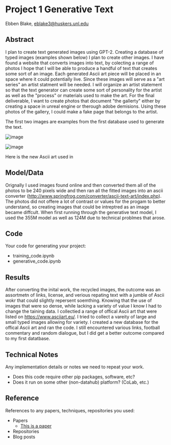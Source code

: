 # Project 1 Generative Text

Ebben Blake, eblake3@huskers.unl.edu

## Abstract

I plan to create text generated images using GPT-2. Creating a database of typed images (examples shown below) I plan to create other images. I have found a website that converts images into text, by colecting a range of photos I hope that I will be able to produce a handful of text that creates some sort of an image. Each generated Ascii art piece will be placed in an space where it could potentially live. Since these images will serve as a "art series" an artist statment will be needed. I will organize an artist statement so that the text generator can create some sort of personality for the artist as well as the "process" or materials used to make the art. For the final deliverable, I want to create photos that document "the gallerty" either by creating a space in unreal engine or therough adobe demisions. Using these photos of the gallery, I could make a fake page that belongs to the artist.

The first two images are examples from the first database used to generate the text.

![image](https://user-images.githubusercontent.com/83600906/152912412-b9de9ab8-8f6a-4718-aee2-1a8479eb974e.png)

![image](https://user-images.githubusercontent.com/83600906/152912516-21a4713f-fd5e-40d5-a705-3aa85f1e3d29.png)

Here is the new Ascii art used in



## Model/Data

  Orignally I used images found online and then converted them all of the photos to be 240 pixels wide and then ran all the fitted images into an ascii converter (http://www.springfrog.com/converter/ascii-text-art/index.php). The photos did not offere a lot of contrast or values for the progam to better understand, so creating images that could be intreptred as an image became diffcult. When first running through the generative text model, I used the 355M model as well as 124M due to technical problmes that arose. 

## Code

Your code for generating your project:
- training_code.ipynb 
- generative_code.ipynb

## Results

  After converting the inital work, the recycled images, the outcome was an assortmetn of links, license, and verious repating text with a jumble of Ascii wokr that could slightly repersent soemthing. Knowing that the use of images that were so dense, while lacking a variety of value I know I had to change the taining data. I collectied a range of offical Ascii art that were listed on https://www.asciiart.eu/. I tried to collect a vareity of large and small typed images allowing for variety. I created a new database for the offical Ascii art and ran the code. I still encountered various links, football conmentary and random dialogue, but I did get a better outcome compared to my first datatbase.
  
  

## Technical Notes

Any implementation details or notes we need to repeat your work. 
- Does this code require other pip packages, software, etc?
- Does it run on some other (non-datahub) platform? (CoLab, etc.)

## Reference

References to any papers, techniques, repositories you used:
- Papers
  - [This is a paper](this_is_the_link.pdf)
- Repositories
- Blog posts
